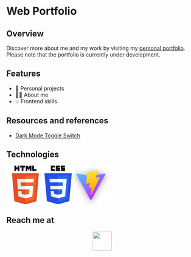 # Web Portfolio

## Overview
Discover more about me and my work by visiting my [personal portfolio](https://ronaldhgamez.github.io/ronaldhgamez/). 
Please note that the portfolio is currently under development.

## Features
- :rocket: Personal projects
- :technologist: About me
- :bulb: Frontend skills

## Resources and references
- [Dark Mode Toggle Switch](https://timetoprogram.com/dark-mode-toggle-switch-html-css/)

## Technologies
<div style="display: flex;">
    <img src="https://raw.githubusercontent.com/ronaldhgamez/files-and-images/main/portafolio/HTML5Logo.png" alt="HTML Logo" width="100">
    <img src="https://raw.githubusercontent.com/ronaldhgamez/files-and-images/main/portafolio/CSS3Logo.png" alt="CSS Logo" width="72">
    <img src="https://raw.githubusercontent.com/ronaldhgamez/files-and-images/main/portafolio/ViteLogo.png" alt="Vite Logo" width="100">
</div>


## Reach me at
<p align="center">
  <a href="https://www.linkedin.com/in/jacv/"><img src="https://brand.linkedin.com/content/dam/me/business/en-us/amp/brand-site/v2/bg/LI-Bug.svg.original.svg" width="50" height="50"/></a>
</p>
